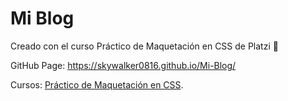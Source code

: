 # Mi Blog

Creado con el curso Práctico de Maquetación en CSS de Platzi :green_heart:

GitHub Page: https://skywalker0816.github.io/Mi-Blog/

Cursos: [Práctico de Maquetación en CSS](https://platzi.com/clases/practico-css/).
